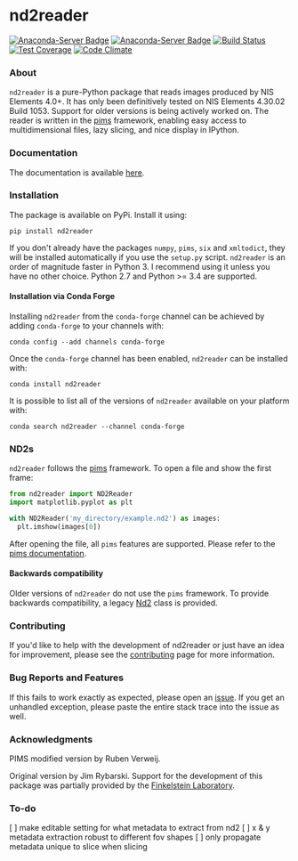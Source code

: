 # nd2reader

[![Anaconda-Server Badge](https://anaconda.org/conda-forge/nd2reader/badges/version.svg)](https://anaconda.org/conda-forge/nd2reader)
[![Anaconda-Server Badge](https://anaconda.org/conda-forge/nd2reader/badges/downloads.svg)](https://anaconda.org/conda-forge/nd2reader)
[![Build Status](https://travis-ci.org/rbnvrw/nd2reader.svg?branch=master)](https://travis-ci.org/rbnvrw/nd2reader)
[![Test Coverage](https://codeclimate.com/github/rbnvrw/nd2reader/badges/coverage.svg)](https://codeclimate.com/github/rbnvrw/nd2reader/coverage)
[![Code Climate](https://codeclimate.com/github/rbnvrw/nd2reader/badges/gpa.svg)](https://codeclimate.com/github/rbnvrw/nd2reader)

### About

`nd2reader` is a pure-Python package that reads images produced by NIS Elements 4.0+. It has only been definitively tested on NIS Elements 4.30.02 Build 1053. Support for older versions is being actively worked on.
The reader is written in the [pims](https://github.com/soft-matter/pims) framework, enabling easy access to multidimensional files, lazy slicing, and nice display in IPython.

### Documentation

The documentation is available [here](http://www.lighthacking.nl/nd2reader/).

### Installation

The package is available on PyPi. Install it using:

```
pip install nd2reader
```

If you don't already have the packages `numpy`, `pims`, `six` and `xmltodict`, they will be installed automatically if you use the `setup.py` script.
`nd2reader` is an order of magnitude faster in Python 3. I recommend using it unless you have no other choice. Python 2.7 and Python >= 3.4 are supported.

#### Installation via Conda Forge

Installing `nd2reader` from the `conda-forge` channel can be achieved by adding `conda-forge` to your channels with:

```
conda config --add channels conda-forge
```

Once the `conda-forge` channel has been enabled, `nd2reader` can be installed with:

```
conda install nd2reader
```

It is possible to list all of the versions of `nd2reader` available on your platform with:

```
conda search nd2reader --channel conda-forge
```

### ND2s

`nd2reader` follows the [pims](https://github.com/soft-matter/pims) framework. To open a file and show the first frame:

```python
from nd2reader import ND2Reader
import matplotlib.pyplot as plt

with ND2Reader('my_directory/example.nd2') as images:
  plt.imshow(images[0])
```

After opening the file, all `pims` features are supported. Please refer to the [pims documentation](http://soft-matter.github.io/pims/).

#### Backwards compatibility

Older versions of `nd2reader` do not use the `pims` framework. To provide backwards compatibility, a legacy [Nd2](http://www.lighthacking.nl/nd2reader/nd2reader.html#module-nd2reader.legacy) class is provided.

### Contributing

If you'd like to help with the development of nd2reader or just have an idea for improvement, please see the [contributing](https://github.com/rbnvrw/nd2reader/blob/master/CONTRIBUTING.md) page
for more information.

### Bug Reports and Features

If this fails to work exactly as expected, please open an [issue](https://github.com/rbnvrw/nd2reader/issues).
If you get an unhandled exception, please paste the entire stack trace into the issue as well.

### Acknowledgments

PIMS modified version by Ruben Verweij.

Original version by Jim Rybarski. Support for the development of this package was partially provided by the [Finkelstein Laboratory](http://finkelsteinlab.org/).

### To-do

 [ ] make editable setting for what metadata to extract from nd2
 [ ] x & y metadata extraction robust to different fov shapes
 [ ] only propagate metadata unique to slice when slicing
